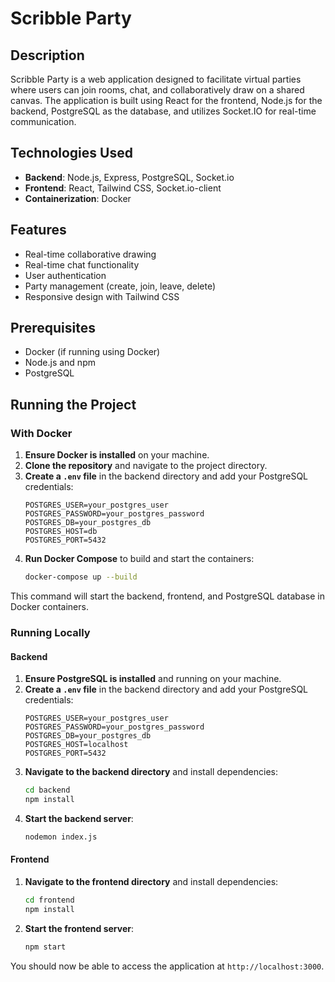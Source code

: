 # Scribble Party

## Description

Scribble Party is a web application designed to facilitate virtual parties where users can join rooms, chat, and collaboratively draw on a shared canvas. The application is built using React for the frontend, Node.js for the backend, PostgreSQL as the database, and utilizes Socket.IO for real-time communication.

## Technologies Used
- **Backend**: Node.js, Express, PostgreSQL, Socket.io
- **Frontend**: React, Tailwind CSS, Socket.io-client
- **Containerization**: Docker

## Features
- Real-time collaborative drawing
- Real-time chat functionality
- User authentication
- Party management (create, join, leave, delete)
- Responsive design with Tailwind CSS

## Prerequisites

- Docker (if running using Docker)
- Node.js and npm
- PostgreSQL

## Running the Project

### With Docker

1. **Ensure Docker is installed** on your machine.
2. **Clone the repository** and navigate to the project directory.
3. **Create a `.env` file** in the backend directory and add your PostgreSQL credentials:
    ```env
    POSTGRES_USER=your_postgres_user
    POSTGRES_PASSWORD=your_postgres_password
    POSTGRES_DB=your_postgres_db
    POSTGRES_HOST=db
    POSTGRES_PORT=5432
    ```
4. **Run Docker Compose** to build and start the containers:
    ```sh
    docker-compose up --build
    ```

This command will start the backend, frontend, and PostgreSQL database in Docker containers.

### Running Locally

#### Backend

1. **Ensure PostgreSQL is installed** and running on your machine.
2. **Create a `.env` file** in the backend directory and add your PostgreSQL credentials:
    ```env
    POSTGRES_USER=your_postgres_user
    POSTGRES_PASSWORD=your_postgres_password
    POSTGRES_DB=your_postgres_db
    POSTGRES_HOST=localhost
    POSTGRES_PORT=5432
    ```
3. **Navigate to the backend directory** and install dependencies:
    ```sh
    cd backend
    npm install
    ```
4. **Start the backend server**:
    ```sh
    nodemon index.js
    ```

#### Frontend

1. **Navigate to the frontend directory** and install dependencies:
    ```sh
    cd frontend
    npm install
    ```
2. **Start the frontend server**:
    ```sh
    npm start
    ```

You should now be able to access the application at `http://localhost:3000`.
